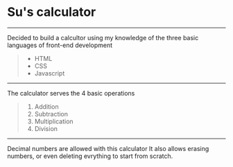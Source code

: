 # Su's calculator 
***
Decided to build a calcultor using my knowledge of the three basic languages of front-end development 
>- HTML
>- CSS
>- Javascript
***
The calculator serves the 4 basic operations
>1. Addition
>2. Subtraction
>3. Multiplication
>4. Division
***
Decimal numbers are allowed with this calculator
It also allows erasing numbers, or even deleting evrything to start from scratch.
